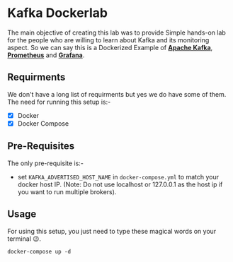 # Kafka Dockerlab
The main objective of creating this lab was to provide Simple hands-on lab for the people who are willing to learn about Kafka and its monitoring aspect. So we can say this is a Dockerized Example of **[Apache Kafka](https://kafka.apache.org/)**, **[Prometheus](https://prometheus.io/)** and **[Grafana](https://grafana.com/)**.

## Requirments
We don't have a long list of requirments but yes we do have some of them. The need for running this setup is:-
- [X] Docker
- [X] Docker Compose

## Pre-Requisites
The only pre-requisite is:-
- set `KAFKA_ADVERTISED_HOST_NAME` in `docker-compose.yml` to match your docker host IP. (Note: Do not use localhost or 127.0.0.1 as the host ip if you want to run multiple brokers).

## Usage
For using this setup, you just need to type these magical words on your terminal :wink:.

```shell
docker-compose up -d
```
